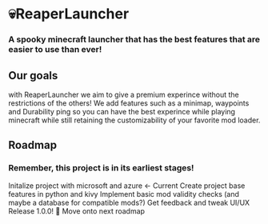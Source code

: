 # 💀ReaperLauncher
### A spooky minecraft launcher that has the best features that are easier to use than ever!

## Our goals

with ReaperLauncher we aim to give a premium experince without the restrictions of the others! We add features such as a minimap, waypoints and Durability ping so you can have the best experince while playing minecraft while still retaining the customizability of your favorite mod loader.

## Roadmap
### Remember, this project is in its earliest stages!

Initalize project with microsoft and azure <- Current
Create project base features in python and kivy
Implement basic mod validity checks (and maybe a database for compatible mods?)
Get feedback and tweak UI/UX
Release 1.0.0! 🎊
Move onto next roadmap





